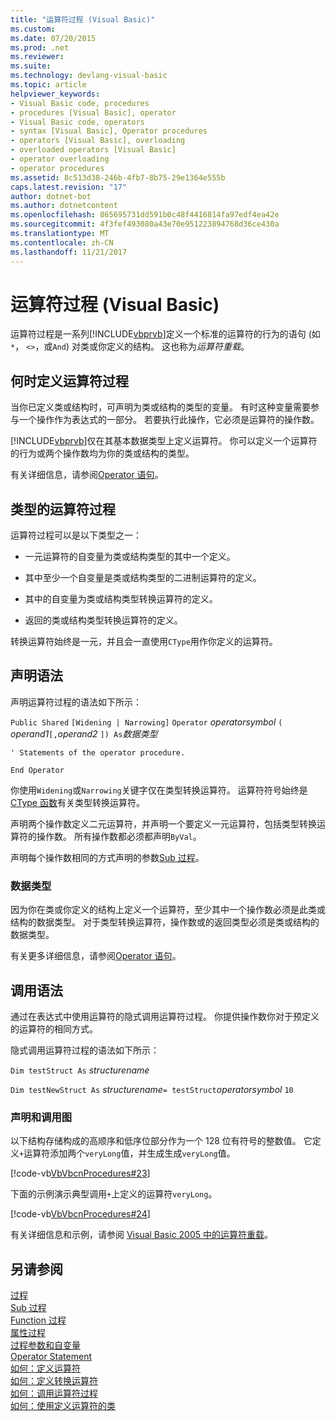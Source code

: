 ```yaml
---
title: "运算符过程 (Visual Basic)"
ms.custom: 
ms.date: 07/20/2015
ms.prod: .net
ms.reviewer: 
ms.suite: 
ms.technology: devlang-visual-basic
ms.topic: article
helpviewer_keywords:
- Visual Basic code, procedures
- procedures [Visual Basic], operator
- Visual Basic code, operators
- syntax [Visual Basic], Operator procedures
- operators [Visual Basic], overloading
- overloaded operators [Visual Basic]
- operator overloading
- operator procedures
ms.assetid: 8c513d38-246b-4fb7-8b75-29e1364e555b
caps.latest.revision: "17"
author: dotnet-bot
ms.author: dotnetcontent
ms.openlocfilehash: 865695731dd591b0c48f4416814fa97edf4ea42e
ms.sourcegitcommit: 4f3fef493080a43e70e951223894768d36ce430a
ms.translationtype: MT
ms.contentlocale: zh-CN
ms.lasthandoff: 11/21/2017
---
```

# <a name="operator-procedures-visual-basic"></a>运算符过程 (Visual Basic)
运算符过程是一系列[!INCLUDE[vbprvb](~/includes/vbprvb-md.md)]定义一个标准的运算符的行为的语句 (如`*`， `<>`，或`And`) 对类或你定义的结构。 这也称为*运算符重载*。  
  
## <a name="when-to-define-operator-procedures"></a>何时定义运算符过程  
 当你已定义类或结构时，可声明为类或结构的类型的变量。 有时这种变量需要参与一个操作作为表达式的一部分。 若要执行此操作，它必须是运算符的操作数。  
  
 [!INCLUDE[vbprvb](~/includes/vbprvb-md.md)]仅在其基本数据类型上定义运算符。 你可以定义一个运算符的行为或两个操作数均为你的类或结构的类型。  
  
 有关详细信息，请参阅[Operator 语句](../../../../visual-basic/language-reference/statements/operator-statement.md)。  
  
## <a name="types-of-operator-procedure"></a>类型的运算符过程  
 运算符过程可以是以下类型之一：  
  
-   一元运算符的自变量为类或结构类型的其中一个定义。  
  
-   其中至少一个自变量是类或结构类型的二进制运算符的定义。  
  
-   其中的自变量为类或结构类型转换运算符的定义。  
  
-   返回的类或结构类型转换运算符的定义。  
  
 转换运算符始终是一元，并且会一直使用`CType`用作你定义的运算符。  
  
## <a name="declaration-syntax"></a>声明语法  
 声明运算符过程的语法如下所示：  
  
 `Public Shared`   `[Widening | Narrowing]`   `Operator`  *operatorsymbol* `(` *operand1*`[,`*operand2* `]) As`*数据类型*   
  
 `' Statements of the operator procedure.`  
  
 `End Operator`  
  
 你使用`Widening`或`Narrowing`关键字仅在类型转换运算符。 运算符符号始终是[CType 函数](../../../../visual-basic/language-reference/functions/ctype-function.md)有关类型转换运算符。  
  
 声明两个操作数定义二元运算符，并声明一个要定义一元运算符，包括类型转换运算符的操作数。 所有操作数都必须都声明`ByVal`。  
  
 声明每个操作数相同的方式声明的参数[Sub 过程](./sub-procedures.md)。  
  
### <a name="data-type"></a>数据类型  
 因为你在类或你定义的结构上定义一个运算符，至少其中一个操作数必须是此类或结构的数据类型。 对于类型转换运算符，操作数或的返回类型必须是类或结构的数据类型。  
  
 有关更多详细信息，请参阅[Operator 语句](../../../../visual-basic/language-reference/statements/operator-statement.md)。  
  
## <a name="calling-syntax"></a>调用语法  
 通过在表达式中使用运算符的隐式调用运算符过程。 你提供操作数你对于预定义的运算符的相同方式。  
  
 隐式调用运算符过程的语法如下所示：  
  
 `Dim testStruct As`  *structurename*  
  
 `Dim testNewStruct As`  *structurename*`= testStruct`*operatorsymbol*   `10`  
  
### <a name="illustration-of-declaration-and-call"></a>声明和调用图  
 以下结构存储构成的高顺序和低序位部分作为一个 128 位有符号的整数值。 它定义`+`运算符添加两个`veryLong`值，并生成生成`veryLong`值。  
  
 [!code-vb[VbVbcnProcedures#23](./codesnippet/VisualBasic/operator-procedures_1.vb)]  
  
 下面的示例演示典型调用`+`上定义的运算符`veryLong`。  
  
 [!code-vb[VbVbcnProcedures#24](./codesnippet/VisualBasic/operator-procedures_2.vb)]  
  
 有关详细信息和示例，请参阅 [Visual Basic 2005 中的运算符重载](http://go.microsoft.com/fwlink/?LinkId=101703)。  
  
## <a name="see-also"></a>另请参阅  
 [过程](./index.md)  
 [Sub 过程](./sub-procedures.md)  
 [Function 过程](./function-procedures.md)  
 [属性过程](./property-procedures.md)  
 [过程参数和自变量](./procedure-parameters-and-arguments.md)  
 [Operator Statement](../../../../visual-basic/language-reference/statements/operator-statement.md)  
 [如何：定义运算符](./how-to-define-an-operator.md)  
 [如何：定义转换运算符](./how-to-define-a-conversion-operator.md)  
 [如何：调用运算符过程](./how-to-call-an-operator-procedure.md)  
 [如何：使用定义运算符的类](./how-to-use-a-class-that-defines-operators.md)
